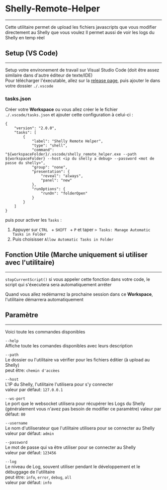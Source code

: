 # Shelly-Remote-Helper
***
Cette utilitaire permet de upload les fichiers javascripts que vous modifier directement au Shelly que vous voulez
Il permet aussi de voir les logs du Shelly en temp réel

## Setup (VS Code)
***
Setup votre environement de travail sur Visual Studio Code (doit être assez similaire dans d'autre éditeur de texte/IDE)  
Pour télécharger l'éxecutable, allez sur la [release page](https://gitlab.ptm.net/ptm/utilitaires/Shelly_Remote_Helper/-/releases), puis ajouter le dans votre dossier `./.vscode`

### tasks.json
Créer votre **Workspace** ou vous allez créer le le fichier ``./.vscode/tasks.json`` et ajouter cette configuration à celui-ci :

```
{
    "version": "2.0.0",
    "tasks": [
        {
            "label": "Shelly Remote Helper",
            "type": "shell",
            "command": "${workspaceFolder}/.vscode/shelly_remote_helper.exe --path ${workspaceFolder} --host <ip du shelly a debug> --password <mot de passe du shelly>",
            "group": "none",
            "presentation": {
                "reveal": "always",
                "panel": "new"
            },
            "runOptions": {
                "runOn": "folderOpen"
            }
        }
    ]
}
```
puis pour activer les ``Tasks`` :

1. Appuyer sur ``CTRL `` + ``SHIFT `` + ``P`` et taper ``> Tasks: Manage Automatic Tasks in Folder``
2. Puis choisisser ``Allow Automatic Tasks in Folder``

## Fonction Utile (Marche uniquement si utiliser avec l'utilitaire)
***
`stopCurrentScript()`
si vous appeler cette fonction dans votre code, le script qui s'éxecutera sera automatiquement arréter

Quand vous allez redémarrez la prochaine session dans ce **Workspace**, l'utilitaire démarrera automatiquement

## Paramètre
***
Voici toute les commandes disponibles  

``--help``  
Affiche toute les comandes disponibles avec leurs description  

``--path``  
Le dossier ou l'utilitaire va vérifier pour les fichiers éditier (à upload au  Shelly)  
peut être: ``chemin d'accèes``

``--host``  
L'IP du Shelly, l'utilitaire l'utilisera pour s'y connecter  
valeur par défaut: ``127.0.0.1``

``--ws-port``  
Le port que le websocket utilisera pour récupérer les Logs du Shelly  (généralement vous n'avez pas besoin de modifier ce paramètre)
valeur par défaut: ``80``  

``--username``  
Le nom d'utiliserateur que l'utilitaire utilisera pour se connecter au Shelly  
valeur par défaut: ``admin``  

``--password``  
Le mot de passe qui va être utiliser pour se connecter au Shelly  
valeur par défaut: ``123456``  

``--log``  
Le niveau de Log, souvent utiliser pendant le développement et le débuggage de l'utilitaire  
peut être: ``info``, ``error``, ``debug``, ``all``  
valeur par défaut: ``info``

